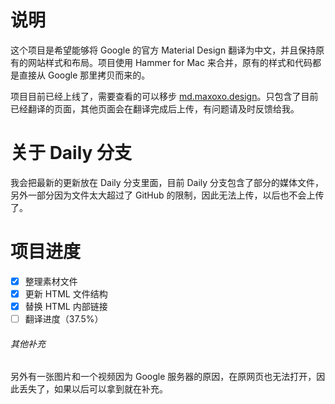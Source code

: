 # 说明
这个项目是希望能够将 Google 的官方 Material Design 翻译为中文，并且保持原有的网站样式和布局。项目使用 Hammer for Mac 来合并，原有的样式和代码都是直接从 Google 那里拷贝而来的。

项目目前已经上线了，需要查看的可以移步 [md.maxoxo.design](http://md.maxoxo.design)。只包含了目前已经翻译的页面，其他页面会在翻译完成后上传，有问题请及时反馈给我。

# 关于 Daily 分支
我会把最新的更新放在 Daily 分支里面，目前 Daily 分支包含了部分的媒体文件，另外一部分因为文件太大超过了 GitHub 的限制，因此无法上传，以后也不会上传了。

# 项目进度
- [x] 整理素材文件
- [x] 更新 HTML 文件结构
- [x] 替换 HTML 内部链接
- [ ] 翻译进度（37.5%）

###### 其他补充
另外有一张图片和一个视频因为 Google 服务器的原因，在原网页也无法打开，因此丢失了，如果以后可以拿到就在补充。

